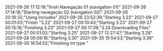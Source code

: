   

2021-09-26 17:12:19;"finsh Navegação 01 (navigation 01)"
2021-09-26 17:14:16;"Starting navegação 02 (navigation 02)"
2021-09-26 20:18:32;"Using Includes"
2021-09-26 23:52:39;"Starting 3.22"
2021-09-27 00:01:03;"Finish "3.22"
2021-09-27 00:10:43;"Starting 3.23"
2021-09-27 00:15:16;"Finishing 3.23"
2021-09-27 00:17:39;"3.24 Downloading Files"
2021-09-27 00:51:02;"Starting  3.25"
2021-09-27 12:27:47;"Starting 3.28"
2021-09-28 05:09:18;"Starting 3.30"
2021-09-30 15:54:53;"Starting 3.38"
2021-09-30 16:54:52;"Finishing int type "


